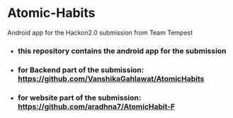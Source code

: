 # Atomic-Habits
Android app for the Hackon2.0 submission from Team Tempest

- ### this repository contains the android app for the submission

- ### for Backend part of the submission: https://github.com/VanshikaGahlawat/AtomicHabits
- ### for website part of the submission: https://github.com/aradhna7/AtomicHabit-F
 
